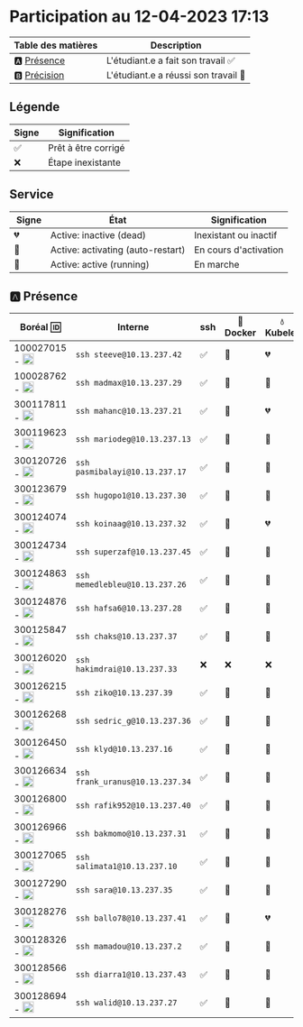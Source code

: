 # Participation au 12-04-2023 17:13

| Table des matières            | Description                                             |
|-------------------------------|---------------------------------------------------------|
| :a: [Présence](#a-présence)   | L'étudiant.e a fait son travail    :white_check_mark:   |
| :b: [Précision](#b-précision) | L'étudiant.e a réussi son travail  :tada:               |

## Légende

| Signe              | Signification                 |
|--------------------|-------------------------------|
| :white_check_mark: | Prêt à être corrigé           |
| :x:                | Étape inexistante             |

## Service

| Signe           | État                              | Signification                 |
|-----------------|-----------------------------------|-------------------------------|
| :broken_heart:    | Active: inactive (dead)           | Inexistant ou inactif         |
| :orange_heart: | Active: activating (auto-restart) | En cours d'activation         |
| :green_heart:  | Active: active (running)          | En marche                     |

## :a: Présence

| Boréal :id: | Interne | ssh | :whale: Docker | :droplet: Kubelet | :minidisc: iSCSI |:dvd: LV        |
|-------------|---------|-----|----------------|-------------------|------------------|----------------|
| 100027015 - <image src='https://avatars0.githubusercontent.com/u/97314874?s=460&v=4' width=20 height=20></image> | `ssh steeve@10.13.237.42` | :white_check_mark: | :green_heart: | :broken_heart: | :broken_heart: | :white_check_mark: |
| 100028762 - <image src='https://avatars0.githubusercontent.com/u/96226008?s=460&v=4' width=20 height=20></image> | `ssh madmax@10.13.237.29` | :white_check_mark: | :green_heart: | :green_heart: | :broken_heart: | :white_check_mark: |
| 300117811 - <image src='https://avatars0.githubusercontent.com/u/71027809?s=460&v=4' width=20 height=20></image> | `ssh mahanc@10.13.237.21` | :white_check_mark: | :green_heart: | :broken_heart: | :broken_heart: | :x: |
| 300119623 - <image src='https://avatars0.githubusercontent.com/u/97314467?s=460&v=4' width=20 height=20></image> | `ssh mariodeg@10.13.237.13` | :white_check_mark: | :green_heart: | :orange_heart: | :green_heart: | :white_check_mark: |
| 300120726 - <image src='https://avatars0.githubusercontent.com/u/105461057?s=460&v=4' width=20 height=20></image> | `ssh pasmibalayi@10.13.237.17` | :white_check_mark: | :green_heart: | :green_heart: | :green_heart: | :white_check_mark: |
| 300123679 - <image src='https://avatars0.githubusercontent.com/u/105458655?s=460&v=4' width=20 height=20></image> | `ssh hugopo1@10.13.237.30` | :white_check_mark: | :green_heart: | :green_heart: | :green_heart: | :white_check_mark: |
| 300124074 - <image src='https://avatars0.githubusercontent.com/u/97147101?s=460&v=4' width=20 height=20></image> | `ssh koinaag@10.13.237.32` | :white_check_mark: | :green_heart: | :broken_heart: | :broken_heart: | :x: |
| 300124734 - <image src='https://avatars0.githubusercontent.com/u/94937145?s=460&v=4' width=20 height=20></image> | `ssh superzaf@10.13.237.45` | :white_check_mark: | :green_heart: | :green_heart: | :green_heart: | :white_check_mark: |
| 300124863 - <image src='https://avatars0.githubusercontent.com/u/97644305?s=460&v=4' width=20 height=20></image> | `ssh memedlebleu@10.13.237.26` | :white_check_mark: | :green_heart: | :orange_heart: | :green_heart: | :white_check_mark: |
| 300124876 - <image src='https://avatars0.githubusercontent.com/u/98238582?s=460&v=4' width=20 height=20></image> | `ssh hafsa6@10.13.237.28` | :white_check_mark: | :green_heart: | :green_heart: | :broken_heart: | :x: |
| 300125847 - <image src='https://avatars0.githubusercontent.com/u/97644650?s=460&v=4' width=20 height=20></image> | `ssh chaks@10.13.237.37` | :white_check_mark: | :green_heart: | :orange_heart: | :green_heart: | :white_check_mark: |
| 300126020 - <image src='https://avatars0.githubusercontent.com/u/97989532?s=460&v=4' width=20 height=20></image> | `ssh hakimdrai@10.13.237.33` | :x: | :x: | :x: | :x: | :x: | :x: |
| 300126215 - <image src='https://avatars0.githubusercontent.com/u/118313035?s=460&v=4' width=20 height=20></image> | `ssh ziko@10.13.237.39` | :white_check_mark: | :green_heart: | :orange_heart: | :green_heart: | :white_check_mark: |
| 300126268 - <image src='https://avatars0.githubusercontent.com/u/97314948?s=460&v=4' width=20 height=20></image> | `ssh sedric_g@10.13.237.36` | :white_check_mark: | :green_heart: | :orange_heart: | :green_heart: | :white_check_mark: |
| 300126450 - <image src='https://avatars0.githubusercontent.com/u/94937535?s=460&v=4' width=20 height=20></image> | `ssh klyd@10.13.237.16` | :white_check_mark: | :green_heart: | :green_heart: | :green_heart: | :x: |
| 300126634 - <image src='https://avatars0.githubusercontent.com/u/97324827?s=460&v=4' width=20 height=20></image> | `ssh frank_uranus@10.13.237.34` | :white_check_mark: | :green_heart: | :orange_heart: | :broken_heart: | :white_check_mark: |
| 300126800 - <image src='https://avatars0.githubusercontent.com/u/105135304?s=460&v=4' width=20 height=20></image> | `ssh rafik952@10.13.237.40` | :white_check_mark: | :green_heart: | :green_heart: | :green_heart: | :white_check_mark: |
| 300126966 - <image src='https://avatars0.githubusercontent.com/u/94937166?s=460&v=4' width=20 height=20></image> | `ssh bakmomo@10.13.237.31` | :white_check_mark: | :green_heart: | :green_heart: | :green_heart: | :white_check_mark: |
| 300127065 - <image src='https://avatars0.githubusercontent.com/u/97314712?s=460&v=4' width=20 height=20></image> | `ssh salimata1@10.13.237.10` | :white_check_mark: | :green_heart: | :orange_heart: | :green_heart: | :white_check_mark: |
| 300127290 - <image src='https://avatars0.githubusercontent.com/u/105463700?s=460&v=4' width=20 height=20></image> | `ssh sara@10.13.237.35` | :white_check_mark: | :green_heart: | :orange_heart: | :green_heart: | :white_check_mark: |
| 300128276 - <image src='https://avatars0.githubusercontent.com/u/113144317?s=460&v=4' width=20 height=20></image> | `ssh ballo78@10.13.237.41` | :white_check_mark: | :green_heart: | :broken_heart: | :broken_heart: | :x: |
| 300128326 - <image src='https://avatars0.githubusercontent.com/u/105472970?s=460&v=4' width=20 height=20></image> | `ssh mamadou@10.13.237.2` | :white_check_mark: | :green_heart: | :green_heart: | :green_heart: | :white_check_mark: |
| 300128566 - <image src='https://avatars0.githubusercontent.com/u/101542761?s=460&v=4' width=20 height=20></image> | `ssh diarra1@10.13.237.43` | :white_check_mark: | :green_heart: | :green_heart: | :green_heart: | :x: |
| 300128694 - <image src='https://avatars0.githubusercontent.com/u/105947276?s=460&v=4' width=20 height=20></image> | `ssh walid@10.13.237.27` | :white_check_mark: | :green_heart: | :green_heart: | :green_heart: | :white_check_mark: |
